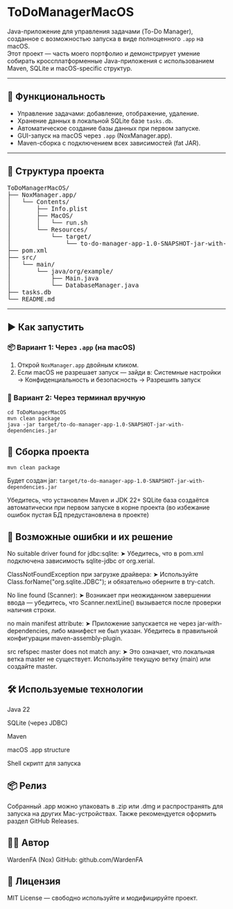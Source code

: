 # ToDoManagerMacOS

Java-приложение для управления задачами (To-Do Manager), созданное с возможностью запуска в виде полноценного `.app` на macOS.  
Этот проект — часть моего портфолио и демонстрирует умение собирать кроссплатформенные Java-приложения с использованием Maven, SQLite и macOS-specific структур.

---

## 🔧 Функциональность

- Управление задачами: добавление, отображение, удаление.
- Хранение данных в локальной SQLite базе `tasks.db`.
- Автоматическое создание базы данных при первом запуске.
- GUI-запуск на macOS через `.app` (NoxManager.app).
- Maven-сборка с подключением всех зависимостей (fat JAR).

---

## 📁 Структура проекта

<pre>
ToDoManagerMacOS/
├── NoxManager.app/               
│   └── Contents/
│       ├── Info.plist            
│       ├── MacOS/
│       │   └── run.sh            
│       └── Resources/
│           └── target/
│               └── to-do-manager-app-1.0-SNAPSHOT-jar-with-dependencies.jar
├── pom.xml                       
├── src/
│   └── main/
│       └── java/org/example/
│           ├── Main.java
│           └── DatabaseManager.java
├── tasks.db                      
└── README.md                     
</pre>

---
## ▶️ Как запустить

### 📦 Вариант 1: Через `.app` (на macOS)

1. Открой `NoxManager.app` двойным кликом.
2. Если macOS не разрешает запуск — зайди в:
Системные настройки → Конфиденциальность и безопасность → Разрешить запуск


### 🧱 Вариант 2: Через терминал вручную

```Терминал
cd ToDoManagerMacOS
mvn clean package
java -jar target/to-do-manager-app-1.0-SNAPSHOT-jar-with-dependencies.jar
```

## 🧰 Сборка проекта
```Терминал
mvn clean package
```
Будет создан jar:
`target/to-do-manager-app-1.0-SNAPSHOT-jar-with-dependencies.jar`

Убедитесь, что установлен Maven и JDK 22+
SQLite база создаётся автоматически при первом запуске в корне проекта (во избежание ошибок пустая БД предустановлена в проекте)


## 🐞 Возможные ошибки и их решение
No suitable driver found for jdbc:sqlite:
➤ Убедитесь, что в pom.xml подключена зависимость sqlite-jdbc от org.xerial.

ClassNotFoundException при загрузке драйвера:
➤ Используйте Class.forName("org.sqlite.JDBC"); и обязательно оберните в try-catch.

No line found (Scanner):
➤ Возникает при неожиданном завершении ввода — убедитесь, что Scanner.nextLine() вызывается после проверки наличия строки.

no main manifest attribute:
➤ Приложение запускается не через jar-with-dependencies, либо манифест не был указан. Убедитесь в правильной конфигурации maven-assembly-plugin.

src refspec master does not match any:
➤ Это означает, что локальная ветка master не существует. Используйте текущую ветку (main) или создайте master.

## 🛠 Используемые технологии
Java 22

SQLite (через JDBC)

Maven

macOS .app structure

Shell скрипт для запуска


## 📦 Релиз
Собранный .app можно упаковать в .zip или .dmg и распространять для запуска на других Mac-устройствах.
Также рекомендуется оформить раздел GitHub Releases.

## 👨‍💻 Автор
WardenFA (Nox)
GitHub: github.com/WardenFA

## 📄 Лицензия
MIT License — свободно используйте и модифицируйте проект.



